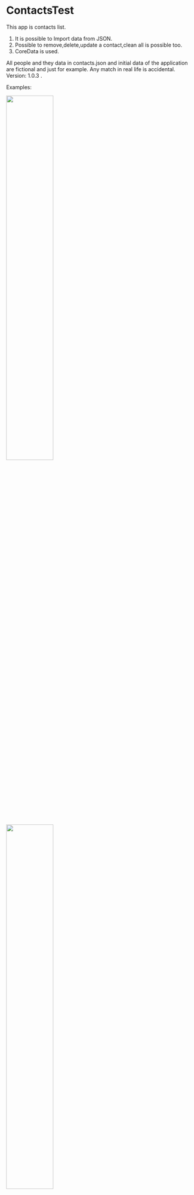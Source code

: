 # ContactsTest
This app is contacts list.
1. It is possible to Import data from JSON. 
2. Possible to remove,delete,update a contact,clean all is possible too.
3. CoreData is used.

All people and they data in contacts.json and initial data of the application are fictional and just for example. Any match in real life is accidental.
Version: 1.0.3 .

Examples:

<img src="https://user-images.githubusercontent.com/10907337/58800422-77dbc100-8610-11e9-8551-244058995262.png" width="50%" height="50%">
<img src="https://user-images.githubusercontent.com/10907337/58800627-05b7ac00-8611-11e9-85cd-3a9d4bbb1946.png" width="50%" height="50%">
